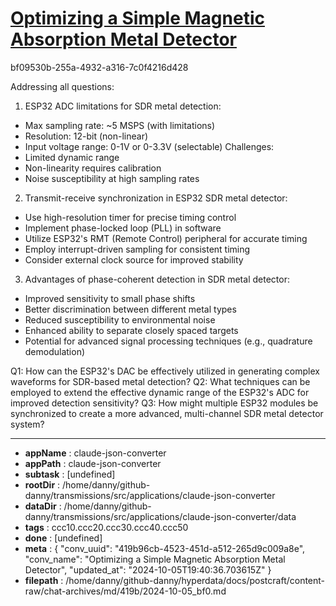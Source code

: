 # [Optimizing a Simple Magnetic Absorption Metal Detector](https://claude.ai/chat/419b96cb-4523-451d-a512-265d9c009a8e)

bf09530b-255a-4932-a316-7c0f4216d428

 Addressing all questions:

1. ESP32 ADC limitations for SDR metal detection:
- Max sampling rate: ~5 MSPS (with limitations)
- Resolution: 12-bit (non-linear)
- Input voltage range: 0-1V or 0-3.3V (selectable)
Challenges:
- Limited dynamic range
- Non-linearity requires calibration
- Noise susceptibility at high sampling rates

2. Transmit-receive synchronization in ESP32 SDR metal detector:
- Use high-resolution timer for precise timing control
- Implement phase-locked loop (PLL) in software
- Utilize ESP32's RMT (Remote Control) peripheral for accurate timing
- Employ interrupt-driven sampling for consistent timing
- Consider external clock source for improved stability

3. Advantages of phase-coherent detection in SDR metal detector:
- Improved sensitivity to small phase shifts
- Better discrimination between different metal types
- Reduced susceptibility to environmental noise
- Enhanced ability to separate closely spaced targets
- Potential for advanced signal processing techniques (e.g., quadrature demodulation)

Q1: How can the ESP32's DAC be effectively utilized in generating complex waveforms for SDR-based metal detection?
Q2: What techniques can be employed to extend the effective dynamic range of the ESP32's ADC for improved detection sensitivity?
Q3: How might multiple ESP32 modules be synchronized to create a more advanced, multi-channel SDR metal detector system?

---

* **appName** : claude-json-converter
* **appPath** : claude-json-converter
* **subtask** : [undefined]
* **rootDir** : /home/danny/github-danny/transmissions/src/applications/claude-json-converter
* **dataDir** : /home/danny/github-danny/transmissions/src/applications/claude-json-converter/data
* **tags** : ccc10.ccc20.ccc30.ccc40.ccc50
* **done** : [undefined]
* **meta** : {
  "conv_uuid": "419b96cb-4523-451d-a512-265d9c009a8e",
  "conv_name": "Optimizing a Simple Magnetic Absorption Metal Detector",
  "updated_at": "2024-10-05T19:40:36.703615Z"
}
* **filepath** : /home/danny/github-danny/hyperdata/docs/postcraft/content-raw/chat-archives/md/419b/2024-10-05_bf0.md